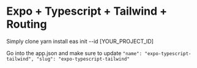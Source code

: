 # Expo + Typescript + Tailwind + Routing

Simply clone
yarn install
eas init --id [YOUR_PROJECT_ID]

Go into the app.json and make sure to update
``
    "name": "expo-typescript-tailwind",
    "slug": "expo-typescript-tailwind"
``